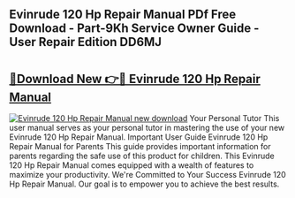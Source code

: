 ## Evinrude 120 Hp Repair Manual PDf Free Download - Part-9Kh Service Owner Guide - User Repair Edition DD6MJ

# <h2><a href="http://bc66306.oget.top/?id=Evinrude+120+Hp+Repair+Manual">🔗Download New 👉🔴 Evinrude 120 Hp Repair Manual</a></h2>

[![Evinrude 120 Hp Repair Manual new download](https://i.imgur.com/5g1atiW.png)](http://bc66306.oget.top/?id=Evinrude+120+Hp+Repair+Manual)
Your Personal Tutor This user manual serves as your personal tutor in mastering the use of your new Evinrude 120 Hp Repair Manual. Important User Guide Evinrude 120 Hp Repair Manual for Parents This guide provides important information for parents regarding the safe use of this product for children. This Evinrude 120 Hp Repair Manual comes equipped with a wealth of features to maximize your productivity. We're Committed to Your Success Evinrude 120 Hp Repair Manual. Our goal is to empower you to achieve the best results.
